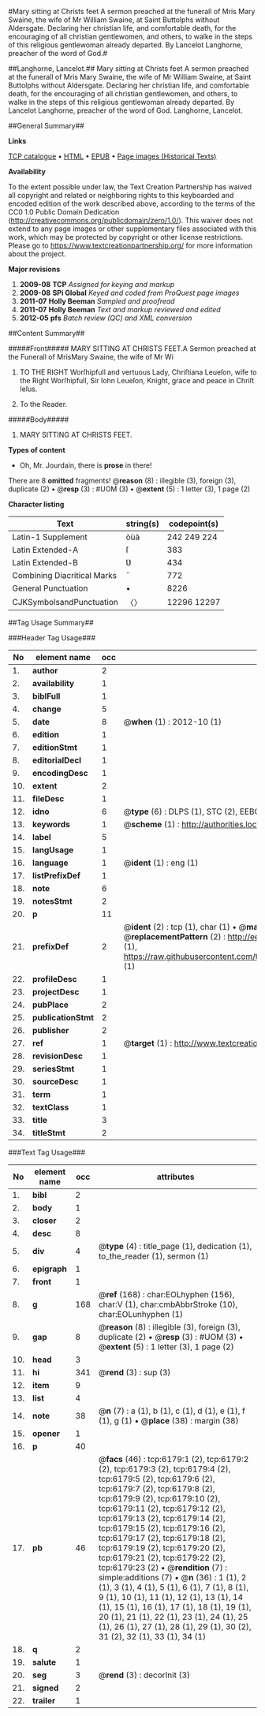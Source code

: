 #Mary sitting at Christs feet A sermon preached at the funerall of Mris Mary Swaine, the wife of Mr William Swaine, at Saint Buttolphs without Aldersgate. Declaring her christian life, and comfortable death, for the encouraging of all christian gentlewomen, and others, to walke in the steps of this religious gentlewoman already departed. By Lancelot Langhorne, preacher of the word of God.#

##Langhorne, Lancelot.##
Mary sitting at Christs feet A sermon preached at the funerall of Mris Mary Swaine, the wife of Mr William Swaine, at Saint Buttolphs without Aldersgate. Declaring her christian life, and comfortable death, for the encouraging of all christian gentlewomen, and others, to walke in the steps of this religious gentlewoman already departed. By Lancelot Langhorne, preacher of the word of God.
Langhorne, Lancelot.

##General Summary##

**Links**

[TCP catalogue](http://www.ota.ox.ac.uk/tcp/)  • 
[HTML](http://tei.it.ox.ac.uk/tcp/Texts-HTML/free/A05/A05056.html)  • 
[EPUB](http://tei.it.ox.ac.uk/tcp/Texts-EPUB/free/A05/A05056.epub) • 
[Page images (Historical Texts)](https://historicaltexts.jisc.ac.uk/eebo-99841585e)

**Availability**

To the extent possible under law, the Text Creation Partnership has waived all copyright and related or neighboring rights to this keyboarded and encoded edition of the work described above, according to the terms of the CC0 1.0 Public Domain Dedication (http://creativecommons.org/publicdomain/zero/1.0/). This waiver does not extend to any page images or other supplementary files associated with this work, which may be protected by copyright or other license restrictions. Please go to https://www.textcreationpartnership.org/ for more information about the project.

**Major revisions**

1. __2009-08__ __TCP__ *Assigned for keying and markup*
1. __2009-08__ __SPi Global__ *Keyed and coded from ProQuest page images*
1. __2011-07__ __Holly Beeman__ *Sampled and proofread*
1. __2011-07__ __Holly Beeman__ *Text and markup reviewed and edited*
1. __2012-05__ __pfs__ *Batch review (QC) and XML conversion*

##Content Summary##

#####Front#####
MARY SITTING AT CHRISTS FEET.A Sermon preached at the Funerall of MrisMary Swaine, the wife of Mr Wi
1. TO THE RIGHT Worſhipfull and vertuous Lady, Chriſtiana Leueſon, wife to the Right Worſhipfull, Sir Iohn Leueſon, Knight, grace and peace in Chriſt Ieſus.

1. To the Reader.

#####Body#####

1. MARY SITTING AT CHRISTS FEET.

**Types of content**

  * Oh, Mr. Jourdain, there is **prose** in there!

There are 8 **omitted** fragments! 
 @__reason__ (8) : illegible (3), foreign (3), duplicate (2)  •  @__resp__ (3) : #UOM (3)  •  @__extent__ (5) : 1 letter (3), 1 page (2)

**Character listing**


|Text|string(s)|codepoint(s)|
|---|---|---|
|Latin-1 Supplement|òùà|242 249 224|
|Latin Extended-A|ſ|383|
|Latin Extended-B|Ʋ|434|
|Combining             Diacritical Marks|̄|772|
|General Punctuation|•|8226|
|CJKSymbolsandPunctuation|〈〉|12296 12297|

##Tag Usage Summary##

###Header Tag Usage###

|No|element name|occ|attributes|
|---|---|---|---|
|1.|__author__|2||
|2.|__availability__|1||
|3.|__biblFull__|1||
|4.|__change__|5||
|5.|__date__|8| @__when__ (1) : 2012-10 (1)|
|6.|__edition__|1||
|7.|__editionStmt__|1||
|8.|__editorialDecl__|1||
|9.|__encodingDesc__|1||
|10.|__extent__|2||
|11.|__fileDesc__|1||
|12.|__idno__|6| @__type__ (6) : DLPS (1), STC (2), EEBO-CITATION (1), PROQUEST (1), VID (1)|
|13.|__keywords__|1| @__scheme__ (1) : http://authorities.loc.gov/ (1)|
|14.|__label__|5||
|15.|__langUsage__|1||
|16.|__language__|1| @__ident__ (1) : eng (1)|
|17.|__listPrefixDef__|1||
|18.|__note__|6||
|19.|__notesStmt__|2||
|20.|__p__|11||
|21.|__prefixDef__|2| @__ident__ (2) : tcp (1), char (1)  •  @__matchPattern__ (2) : ([0-9\-]+):([0-9IVX]+) (1), (.+) (1)  •  @__replacementPattern__ (2) : http://eebo.chadwyck.com/downloadtiff?vid=$1&page=$2 (1), https://raw.githubusercontent.com/textcreationpartnership/Texts/master/tcpchars.xml#$1 (1)|
|22.|__profileDesc__|1||
|23.|__projectDesc__|1||
|24.|__pubPlace__|2||
|25.|__publicationStmt__|2||
|26.|__publisher__|2||
|27.|__ref__|1| @__target__ (1) : http://www.textcreationpartnership.org/docs/. (1)|
|28.|__revisionDesc__|1||
|29.|__seriesStmt__|1||
|30.|__sourceDesc__|1||
|31.|__term__|1||
|32.|__textClass__|1||
|33.|__title__|3||
|34.|__titleStmt__|2||


###Text Tag Usage###

|No|element name|occ|attributes|
|---|---|---|---|
|1.|__bibl__|2||
|2.|__body__|1||
|3.|__closer__|2||
|4.|__desc__|8||
|5.|__div__|4| @__type__ (4) : title_page (1), dedication (1), to_the_reader (1), sermon (1)|
|6.|__epigraph__|1||
|7.|__front__|1||
|8.|__g__|168| @__ref__ (168) : char:EOLhyphen (156), char:V (1), char:cmbAbbrStroke (10), char:EOLunhyphen (1)|
|9.|__gap__|8| @__reason__ (8) : illegible (3), foreign (3), duplicate (2)  •  @__resp__ (3) : #UOM (3)  •  @__extent__ (5) : 1 letter (3), 1 page (2)|
|10.|__head__|3||
|11.|__hi__|341| @__rend__ (3) : sup (3)|
|12.|__item__|9||
|13.|__list__|4||
|14.|__note__|38| @__n__ (7) : a (1), b (1), c (1), d (1), e (1), f (1), g (1)  •  @__place__ (38) : margin (38)|
|15.|__opener__|1||
|16.|__p__|40||
|17.|__pb__|46| @__facs__ (46) : tcp:6179:1 (2), tcp:6179:2 (2), tcp:6179:3 (2), tcp:6179:4 (2), tcp:6179:5 (2), tcp:6179:6 (2), tcp:6179:7 (2), tcp:6179:8 (2), tcp:6179:9 (2), tcp:6179:10 (2), tcp:6179:11 (2), tcp:6179:12 (2), tcp:6179:13 (2), tcp:6179:14 (2), tcp:6179:15 (2), tcp:6179:16 (2), tcp:6179:17 (2), tcp:6179:18 (2), tcp:6179:19 (2), tcp:6179:20 (2), tcp:6179:21 (2), tcp:6179:22 (2), tcp:6179:23 (2)  •  @__rendition__ (7) : simple:additions (7)  •  @__n__ (36) : 1 (1), 2 (1), 3 (1), 4 (1), 5 (1), 6 (1), 7 (1), 8 (1), 9 (1), 10 (1), 11 (1), 12 (1), 13 (1), 14 (1), 15 (1), 16 (1), 17 (1), 18 (1), 19 (1), 20 (1), 21 (1), 22 (1), 23 (1), 24 (1), 25 (1), 26 (1), 27 (1), 28 (1), 29 (1), 30 (2), 31 (2), 32 (1), 33 (1), 34 (1)|
|18.|__q__|2||
|19.|__salute__|1||
|20.|__seg__|3| @__rend__ (3) : decorInit (3)|
|21.|__signed__|2||
|22.|__trailer__|1||
